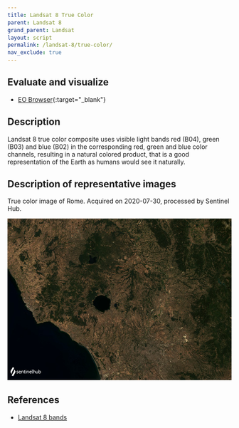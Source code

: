 ```yaml
---
title: Landsat 8 True Color
parent: Landsat 8
grand_parent: Landsat
layout: script
permalink: /landsat-8/true-color/
nav_exclude: true
---
```



## Evaluate and visualize

- [EO Browser](https://sentinelshare.page.link/8ako){:target="_blank"}   

## Description

Landsat 8 true color composite uses visible light bands red (B04), green (B03) and blue (B02) in the corresponding red, green and blue color channels, resulting in a natural colored product, that is a good representation of the Earth as humans would see it naturally. 

## Description of representative images

True color image of Rome. Acquired on 2020-07-30, processed by Sentinel Hub. 

![L8 NDVI](fig/fig1.png)

## References

-  [Landsat 8 bands](https://landsat.gsfc.nasa.gov/landsat-8/landsat-8-bands)
 